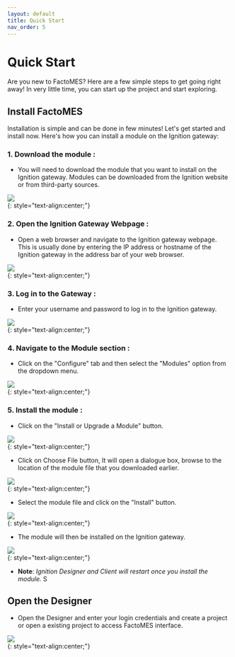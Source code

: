 ```yaml
---
layout: default
title: Quick Start
nav_order: 5
---
```

# Quick Start
Are you new to FactoMES? Here are a few simple steps to get going right away! In very little time, you can start up the project and start exploring. 

## Install FactoMES
Installation is simple and can be done in few minutes! Let's get started and install now. Here's how you can install a module on the Ignition gateway:

### 1. Download the module : 

* You will need to download the module that you want to install on the Ignition gateway. Modules can be downloaded from the Ignition website or from third-party sources.

![](../../assets/images/quickstart/Download_Modules.png)  
{: style="text-align:center;"}


### 2. Open the Ignition Gateway Webpage : 

* Open a web browser and navigate to the Ignition gateway webpage. This is usually done by entering the IP address or hostname of the Ignition gateway in the address bar of your web browser.

![](../../assets/images/quickstart/HomePage.png)  
{: style="text-align:center;"}

### 3. Log in to the Gateway : 

* Enter your username and password to log in to the Ignition gateway.

![](../../assets/images/quickstart/LoginPage.png)  
{: style="text-align:center;"}

### 4. Navigate to the Module section : 

* Click on the "Configure" tab and then select the "Modules" option from the dropdown menu.

![](../../assets/images/quickstart/ConfigModulePath.png)  
{: style="text-align:center;"}

### 5. Install the module : 

* Click on the "Install or Upgrade a Module" button.

![](../../assets/images/quickstart/Installation-InstallUpgrade.png)  
{: style="text-align:center;"}

* Click on Choose File button, It will open a dialogue box, browse to the location of the module file that you downloaded earlier.

![](../../assets/images/quickstart/Installation-Dialogue.png)  
{: style="text-align:center;"}

* Select the module file and click on the "Install" button.

![](../../assets/images/quickstart/Installation-ModuleSelect.png)  
{: style="text-align:center;"}

* The module will then be installed on the Ignition gateway.

![](../../assets/images/quickstart/Installation-AfterInstall.png)  
{: style="text-align:center;"}

* **Note**: _Ignition Designer and Client will restart once you install the module._
S
## Open the Designer
* Open the Designer and enter your login credentials and create a project or open a existing project to access FactoMES interface.

![](../../assets/images/quickstart/OpenDesigner.png)  
{: style="text-align:center;"}

<!-- ## Create a Factogrid
* Click on "Mes-Factogrid" in project browser to access FactoMES interface, Create a new Factogrid by giving a name and clicking on "Create" button.

![](../../assets/images/quickstart/NewFactoGrid.png) 
{: style="text-align:center;"}

* Alternatively, you can right click on "Mes-Factogrid" in project browser you will get an option to create new factogrid and on clicking it will open a popup box. Give a name and click on "Create FactoGrid".

![](../../assets/images/quickstart/CreateFactoGrid.png) 
{: style="text-align:center;"}


## Open FactoGrid
* Double click on "Mes-Factogrid" to start the FactoMES interface.

![](../../assets/images/quickstart/OpenFactoMes.png) 
{: style="text-align:center;"}

* After that it will open the FactoMES menu. Have fun exploring! 

![](../../assets/images/quickstart/OpenFinal.png) 
{: style="text-align:center;"} -->